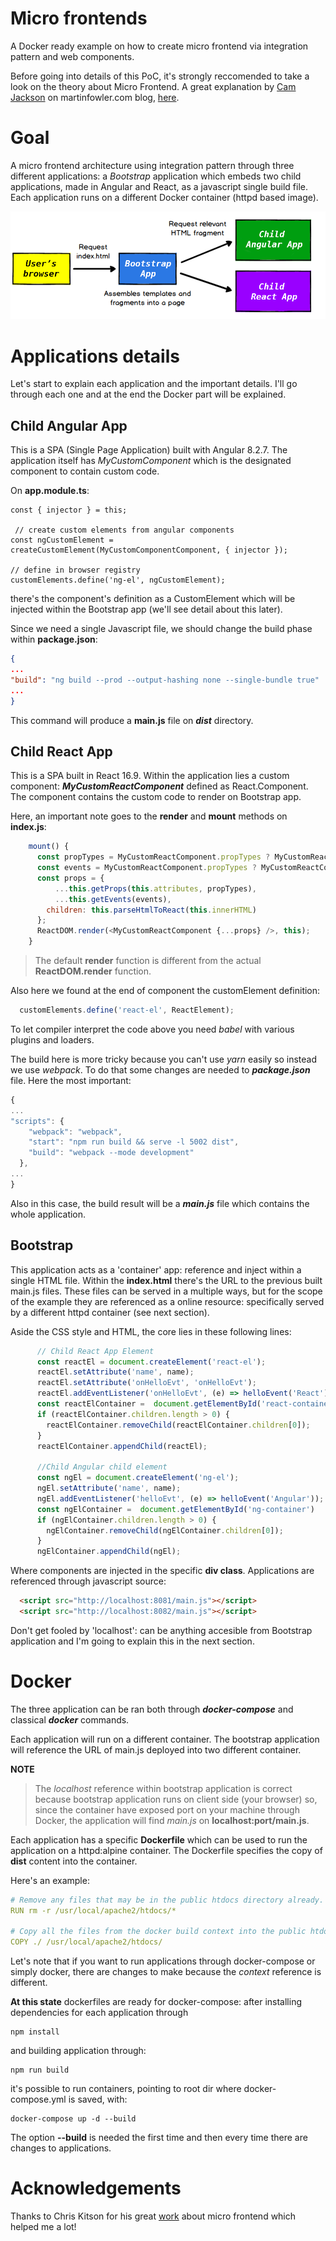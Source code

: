 # Micro frontends
A Docker ready example on how to create micro frontend via integration pattern and web components.

Before going into details of this PoC, it's strongly reccomended to take a look on the theory about Micro Frontend. A great explanation by [Cam Jackson](https://camjackson.net/) on martinfowler.com blog, [here](https://martinfowler.com/articles/micro-frontends.html).

# Goal
A micro frontend architecture using integration pattern through three different applications: a _Bootstrap_ application which embeds two child applications, made in Angular and React, as a javascript single build file. Each application runs on a different Docker container (httpd based image).

![High level flow](/resources/flow_architecture.png "High level flow")


# Applications details
Let's start to explain each application and the important details. I'll go through each one and at the end the Docker part will be explained.

## Child Angular App
This is a SPA (Single Page Application) built with Angular 8.2.7.
The application itself has _MyCustomComponent_ which is the designated component to contain custom code.

On **app.module.ts**:

    const { injector } = this;

     // create custom elements from angular components
    const ngCustomElement = createCustomElement(MyCustomComponentComponent, { injector });

    // define in browser registry
    customElements.define('ng-el', ngCustomElement);

there's the component's definition as a CustomElement which will be injected within the Bootstrap app (we'll see detail about this later).

Since we need a single Javascript file, we should change the build phase within **package.json**:

```json
{
...
"build": "ng build --prod --output-hashing none --single-bundle true"
...
}
```
This command will produce a **main.js** file on **_dist_** directory.


## Child React App
This is a SPA built in React 16.9.
Within the application lies a custom component: **_MyCustomReactComponent_** defined as React.Component. The component contains the custom code to render on Bootstrap app. 

Here, an important note goes to the **render** and **mount** methods on **index.js**:

```javascript
    mount() {
      const propTypes = MyCustomReactComponent.propTypes ? MyCustomReactComponent.propTypes : {};
      const events = MyCustomReactComponent.propTypes ? MyCustomReactComponent.propTypes : {};
      const props = {
          ...this.getProps(this.attributes, propTypes),
          ...this.getEvents(events),
        children: this.parseHtmlToReact(this.innerHTML)
      };
      ReactDOM.render(<MyCustomReactComponent {...props} />, this);
    }
```
>The default **render** function is different from the actual **ReactDOM.render** function. 

Also here we found at the end of component the customElement definition:

```javascript
  customElements.define('react-el', ReactElement);
```
To let compiler interpret the code above you need _babel_ with various plugins and loaders.

The build here is more tricky because you can't use _yarn_ easily so instead we use _webpack_. To do that some changes are needed to **_package.json_** file. Here the most important:

```javascript
{
...
"scripts": {
    "webpack": "webpack",
    "start": "npm run build && serve -l 5002 dist",
    "build": "webpack --mode development"
  },
...
}
```

Also in this case, the build result will be a **_main.js_** file which contains the whole application. 

## Bootstrap
This application acts as a 'container' app: reference and inject within a single HTML file. Within the **index.html** there's the URL to the previous built main.js files. 
These files can be served in a multiple ways, but for the scope of the example they are referenced as a online resource: specifically served by a different httpd container (see next section).

Aside the CSS style and HTML, the core lies in these following lines:

```javascript
      // Child React App Element
      const reactEl = document.createElement('react-el');
      reactEl.setAttribute('name', name);
      reactEl.setAttribute('onHelloEvt', 'onHelloEvt');
      reactEl.addEventListener('onHelloEvt', (e) => helloEvent('React'));
      const reactElContainer =  document.getElementById('react-container')
      if (reactElContainer.children.length > 0) {
        reactElContainer.removeChild(reactElContainer.children[0]);
      }
      reactElContainer.appendChild(reactEl);

      //Child Angular child element
      const ngEl = document.createElement('ng-el');
      ngEl.setAttribute('name', name);
      ngEl.addEventListener('helloEvt', (e) => helloEvent('Angular'));
      const ngElContainer =  document.getElementById('ng-container')
      if (ngElContainer.children.length > 0) {
        ngElContainer.removeChild(ngElContainer.children[0]);
      }
      ngElContainer.appendChild(ngEl);
```
Where components are injected in the specific **div class**. Applications are referenced through javascript source:

```html
  <script src="http://localhost:8081/main.js"></script>
  <script src="http://localhost:8082/main.js"></script>
```

Don't get fooled by 'localhost': can be anything accesible from Bootstrap application and I'm going to explain this in the next section. 

# Docker 
The three application can be ran both through **_docker-compose_** and classical **_docker_** commands. 

Each application will run on a different container. The bootstrap application will reference the URL of main.js deployed into two different container. 

**NOTE**
>The _localhost_ reference within bootstrap application is correct because bootstrap application runs on client side (your browser) so, since the container have exposed port on your machine through Docker, the application will find _main.js_ on **localhost:port/main.js**.

Each application has a specific **Dockerfile** which can be used to run the application on a httpd:alpine container. The Dockerfile specifies the copy of **dist** content into the container.

Here's an example:
```yml
# Remove any files that may be in the public htdocs directory already.
RUN rm -r /usr/local/apache2/htdocs/*

# Copy all the files from the docker build context into the public htdocs of the apache container.
COPY ./ /usr/local/apache2/htdocs/
```

Let's note that if you want to run applications through docker-compose or simply docker, there are changes to make because the _context_ reference is different. 

**At this state** dockerfiles are ready for docker-compose: after installing dependencies for each application through 
```
npm install
```
and building application through:
```
npm run build 
```

it's possible to run containers, pointing to root dir where docker-compose.yml is saved, with:
```
docker-compose up -d --build
```
The option **--build** is needed the first time and then every time there are changes to applications.


# Acknowledgements
Thanks to Chris Kitson for his great [work](https://github.com/chriskitson/micro-frontends-with-web-components)  about micro frontend which helped me a lot!